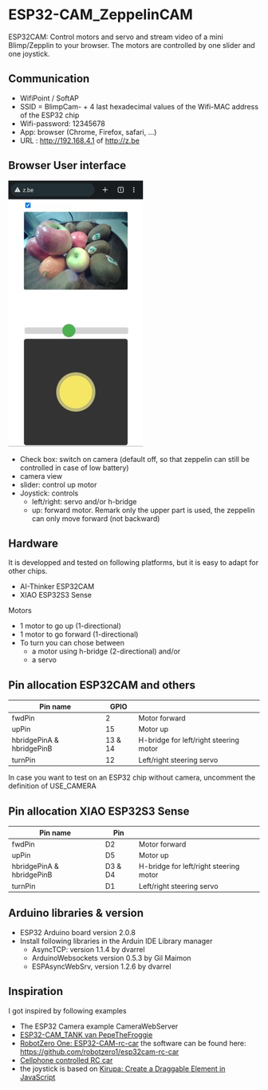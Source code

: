 # ESP32-CAM_ZeppelinCAM
ESP32CAM: Control motors and servo and stream video of a mini Blimp/Zepplin to your browser. The motors are controlled by one slider and one joystick.

## Communication
- WifiPoint / SoftAP
- SSID = BlimpCam- + 4 last hexadecimal values of the Wifi-MAC address of the ESP32 chip
- Wifi-password: 12345678
- App: browser (Chrome, Firefox, safari, ...)
- URL : http://192.168.4.1 of http://z.be

## Browser User interface 
![Blimp_Zeppelin_cam_xiao_esp32s3_joystick.jpg](Blimp_Zeppelin_cam_xiao_esp32s3_joystick.jpg "ZeppelinCAM user interface")

- Check box: switch on camera (default off, so that zeppelin can still be controlled in case of low battery)
- camera view
- slider: control up motor
- Joystick: controls
  - left/right: servo and/or h-bridge
  - up: forward motor. Remark only the upper part is used, the zeppelin can only move forward (not backward)

## Hardware
It is developped and tested on following platforms, but it is easy to adapt for other chips. 
- AI-Thinker ESP32CAM
- XIAO ESP32S3 Sense

Motors
- 1 motor to go up (1-directional)
- 1 motor to go forward (1-directional)
- To turn you can chose between
  - a motor using h-bridge (2-directional) and/or
  - a servo

## Pin allocation ESP32CAM and others
| Pin name                  | GPIO     |                                        |
| ------------------------- | -------- | -------------------------------------- |
| fwdPin                    |       2  | Motor forward                          |
| upPin                     |      15  | Motor up                               |
| hbridgePinA & hbridgePinB | 13 & 14  | H-bridge for left/right steering motor |
| turnPin                   |      12  | Left/right steering servo              |

In case you want to test on an ESP32 chip without camera, uncomment the definition of USE_CAMERA

## Pin allocation XIAO ESP32S3 Sense
| Pin name                  | Pin     |                                        |
| ------------------------- | ------- | -------------------------------------- |
| fwdPin                    |      D2 | Motor forward                          |
| upPin                     |      D5 | Motor up                               |
| hbridgePinA & hbridgePinB | D3 & D4 | H-bridge for left/right steering motor |
| turnPin                   |      D1 | Left/right steering servo              |



## Arduino libraries & version
- ESP32 Arduino board version 2.0.8
- Install following libraries in the Arduin IDE Library manager
  - AsyncTCP: version 1.1.4 by dvarrel
  - ArduinoWebsockets version 0.5.3 by Gil Maimon
  - ESPAsyncWebSrv, version 1.2.6 by dvarrel

## Inspiration
I got inspired by following examples
- The ESP32 Camera example CameraWebServer
- [ESP32-CAM_TANK van PepeTheFroggie](https://github.com/PepeTheFroggie/ESP32CAM_RCTANK)
- [RobotZero One: ESP32-CAM-rc-car](https://robotzero.one/esp32-cam-rc-car/) the software can be found here:  https://github.com/robotzero1/esp32cam-rc-car
- [Cellphone controlled RC car](https://github.com/neonious/lowjs_esp32_examples/tree/master/neonious_one/cellphone_controlled_rc_car) 
- the joystick is based on [Kirupa: Create a Draggable Element in JavaScript](https://www.kirupa.com/html5/drag.htm)
